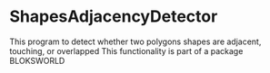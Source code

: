 # ShapesAdjacencyDetector
This program to detect whether two polygons shapes are adjacent, touching, or overlapped
This functionality is part of a package BLOKSWORLD

